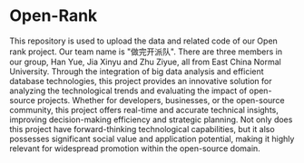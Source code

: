 # Open-Rank
This repository is used to upload the data and related code of our Open rank project.
Our team name is "做完开派队".
There are three members in our group, Han Yue, Jia Xinyu and Zhu Ziyue, all from East China Normal University.
Through the integration of big data analysis and efficient database technologies, this project provides an innovative solution for analyzing the technological trends and evaluating the impact of open-source projects. Whether for developers, businesses, or the open-source community, this project offers real-time and accurate technical insights, improving decision-making efficiency and strategic planning. Not only does this project have forward-thinking technological capabilities, but it also possesses significant social value and application potential, making it highly relevant for widespread promotion within the open-source domain.
